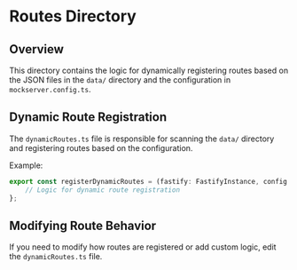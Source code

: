
# Routes Directory

## Overview
This directory contains the logic for dynamically registering routes based on the JSON files in the `data/` directory and the configuration in `mockserver.config.ts`.

## Dynamic Route Registration
The `dynamicRoutes.ts` file is responsible for scanning the `data/` directory and registering routes based on the configuration.

Example:
```typescript
export const registerDynamicRoutes = (fastify: FastifyInstance, config: MockServerConfig) => {
    // Logic for dynamic route registration
};
```

## Modifying Route Behavior
If you need to modify how routes are registered or add custom logic, edit the `dynamicRoutes.ts` file.
